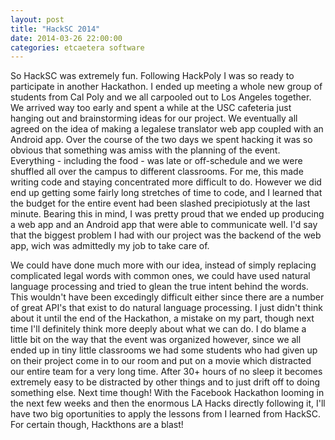 ```yaml
---
layout: post
title: "HackSC 2014"
date: 2014-03-26 22:00:00
categories: etcaetera software
---
```


<p>So HackSC was extremely fun. Following HackPoly I was so ready to participate in another Hackathon. I ended up meeting a whole new group of students from Cal Poly and we all carpooled out to Los Angeles together. We arrived way too early and spent a while at the USC cafeteria just hanging out and brainstorming ideas for our project. We eventually all agreed on the idea of making a legalese translator web app coupled with an Android app. Over the course of the two days we spent hacking it was so obvious that something was amiss with the planning of the event. Everything - including the food - was late or off-schedule and we were shuffled all over the campus to different classrooms. For me, this made writing code and staying concentrated more difficult to do. However we did end up getting some fairly long stretches of time to code, and I learned that the budget for the entire event had been slashed precipiotusly at the last minute. Bearing this in mind, I was pretty proud that we ended up producing a web app and an Android app that were able to communicate well. I'd say that the biggest problem I had with our project was the backend of the web app, wich was admittedly my job to take care of.</p> 

<p>We could have done much more with our idea, instead of simply replacing complicated legal words with common ones, we could have used natural language processing and tried to glean the true intent behind the words. This wouldn't have been excedingly difficult either since there are a number of great API's that exist to do natural language processing. I just didn't think about it until the end of the Hackathon, a mistake on my part, though next time I'll definitely think more deeply about what we can do. I do blame a little bit on the way that the event was organized however, since we all ended up in tiny little classrooms we had some students who had given up on their project come in to our room and put on a movie which distracted our entire team for a very long time. After 30+ hours of no sleep it becomes extremely easy to be distracted by other things and to just drift off to doing something else. Next time though! With the Facebook Hackathon looming in the next few weeks and then the enormous LA Hacks directly following it, I'll have two big oportunities to apply the lessons from I learned from HackSC. For certain though, Hackthons are a blast!</p>
